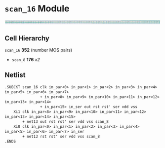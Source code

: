 # `scan_16` Module
![Layout](scan_16.png)

## Cell Hierarchy

`scan_16` **352** (number MOS pairs)
- `scan_8` **176** *x2*

## Netlist

```
.SUBCKT scan_16 clk in_par<0> in_par<1> in_par<2> in_par<3> in_par<4> in_par<5> in_par<6> in_par<7>
                + in_par<8> in_par<9> in_par<10> in_par<11> in_par<12> in_par<13> in_par<14>
                + in_par<15> in_ser out rst rst' ser vdd vss
    Xi1 clk in_par<8> in_par<9> in_par<10> in_par<11> in_par<12> in_par<13> in_par<14> in_par<15>
        + net13 out rst rst' ser vdd vss scan_8
    Xi0 clk in_par<0> in_par<1> in_par<2> in_par<3> in_par<4> in_par<5> in_par<6> in_par<7> in_ser
        + net13 rst rst' ser vdd vss scan_8
.ENDS
```
